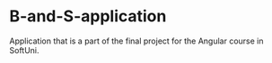 # B-and-S-application
Application that is a part of the final project for the Angular course in SoftUni.
